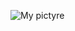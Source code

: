 ![My pictyre](https://avatars1.githubusercontent.com/u/27365102?s=400&u=6533f8e85eac830ae8f9eba1af32c66b9300e72c&v=4)
